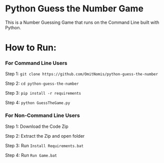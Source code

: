 # Python Guess the Number Game
This is a Number Guessing Game that runs on the Command Line built with Python.


# How to Run: 

### For Command Line Users

Step 1:
```git clone https://github.com/OmitNomis/python-guess-the-number```

Step 2: 
```cd python-guess-the-number```

Step 3: 
```pip install -r requirements```

Step 4: 
```python GuessTheGame.py```


### For Non-Command Line Users

Step 1: Download the Code Zip

Step 2: Extract the Zip and open folder

Step 3:
Run ```Install Requirements.bat```

Step 4: 
Run ```Run Game.bat```
